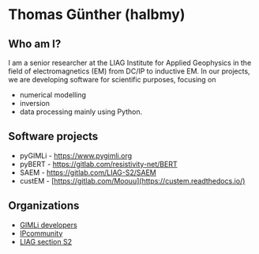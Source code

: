 # Thomas Günther (halbmy)

## Who am I?
I am a senior researcher at the LIAG Institute for Applied Geophysics in the field of electromagnetics (EM) from DC/IP to inductive EM.
In our projects, we are developing software for scientific purposes, focusing on
* numerical modelling
* inversion
* data processing
mainly using Python.

## Software projects
* pyGIMLi - https://www.pygimli.org
* pyBERT - https://gitlab.com/resistivity-net/BERT
* SAEM - https://gitlab.com/LIAG-S2/SAEM
* custEM - [https://gitlab.com/Moouu](https://custem.readthedocs.io/)

## Organizations
* [GIMLi developers](https://gitlab.com/gimli-org)
* [IPcommunity](https://IPcommunity.github.io)
* [LIAG section S2](https://gitlab.com/LIAG-S2)
